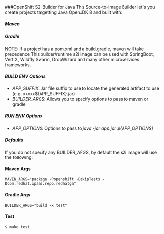 ###OpenShift S2I Builder for Java
This Source-to-Image Builder let's you create projects targetting Java OpenJDK 8 and built with:
##### Maven
##### Gradle
NOTE: If a project has a pom.xml and a build.gradle, maven will take precedence
This builder/runtime s2i image can be used with SpringBoot, Vert.X, Wildfly Swarm, DropWizard and many other microservices frameworks. 


##### BUILD ENV Options
* *APP_SUFFIX*: Jar file suffix to use to locate the generated artifact to use (e.g. xxxxx${APP_SUFFIX}.jar)
* *BUILDER_ARGS*: Allows you to specify options to pass to maven or gradle


##### RUN ENV Options
* *APP_OPTIONS*: Options to pass to *java -jar app.jar ${APP_OPTIONS}*


##### Defaults
If you do not specify any BUILDER_ARGS, by default the s2i image will use the following:

#### Maven Args
`
MAVEN_ARGS="package -Popenshift -DskipTests -Dcom.redhat.xpaas.repo.redhatga"
`
#### Gradle Args
`BUILDER_ARGS="build -x test"`

#### Test
`$ make test`
